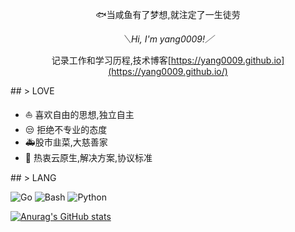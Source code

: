 <div align="center">

:fish:当咸鱼有了梦想,就注定了一生徒劳

</div>

<div align="center">

*＼Hi, I'm yang0009!／*

</div>

<div align="center">
 
记录工作和学习历程,技术博客[https://yang0009.github.io](https://yang0009.github.io/)
 
</div>
## > LOVE
<div align="left">
 
 
 - :sailboat: 喜欢自由的思想,独立自主
 - :unamused: 拒绝不专业的态度
 - :ambulance:股市韭菜,大慈善家
 - :bookmark: 热衷云原生,解决方案,协议标准
</div>
## > LANG
<div align="left">


![Go](https://img.shields.io/badge/Go-00ADD8?style=flat-square&logo=go&logoColor=white)
![Bash](https://img.shields.io/badge/Bash-444444?style=flat-square&logo=gnu-bash&logoColor=white)
![Python](https://img.shields.io/badge/Python-377bAB?style=flat-square&logo=python&logoColor=white)
</div>

[![Anurag's GitHub stats](https://github-readme-stats.vercel.app/api?username=yang0009&show_icons=true&theme=radical)](https://github.com/yang0009/github-readme-stats)
